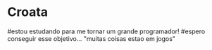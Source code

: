 # Croata
#estou estudando para me tornar um grande programador!
#espero conseguir esse objetivo...
"muitas coisas estao em jogos"
